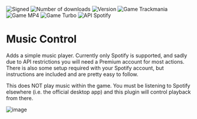 ![Signed](https://img.shields.io/badge/Signed-Yes-00AA00)
![Number of downloads](https://img.shields.io/badge/dynamic/json?query=downloads&url=https%3A%2F%2Fopenplanet.dev%2Fapi%2Fplugin%2F461&label=Downloads&color=purple)
![Version](https://img.shields.io/badge/dynamic/json?query=version&url=https%3A%2F%2Fopenplanet.dev%2Fapi%2Fplugin%2F461&label=Version&color=red)
![Game Trackmania](https://img.shields.io/badge/Game-Trackmania-blue)
![Game MP4](https://img.shields.io/badge/Game-Maniaplanet_4-blue)
![Game Turbo](https://img.shields.io/badge/Game-Turbo-blue)
![API Spotify](https://img.shields.io/badge/API-Spotify-1ED760)

# Music Control

Adds a simple music player. Currently only Spotify is supported, and sadly due to API restrictions you will need a Premium account for most actions. There is also some setup required with your Spotify account, but instructions are included and are pretty easy to follow.

This does NOT play music within the game. You must be listening to Spotify elsewhere (i.e. the official desktop app) and this plugin will control playback from there.

![image](images/music-control.png)